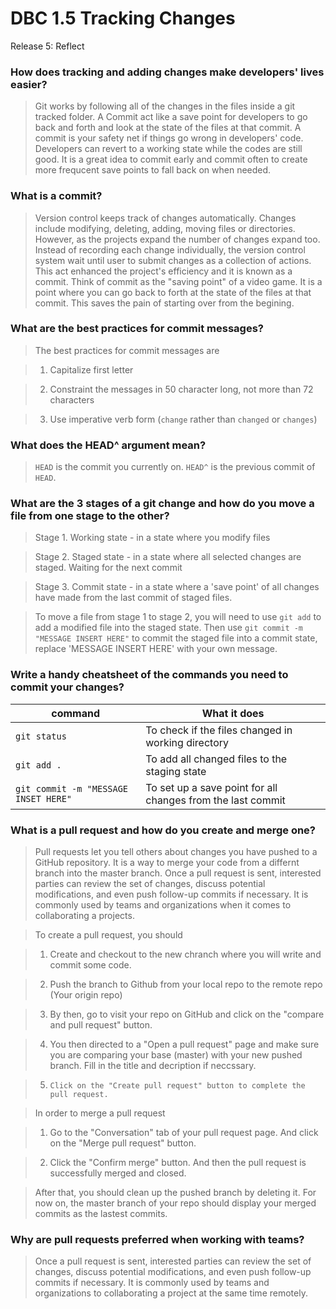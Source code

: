 # DBC 1.5 Tracking Changes

Release 5: Reflect

### How does tracking and adding changes make developers' lives easier?

> Git works by following all of the changes in the files inside a git tracked folder. A Commit act like a save point for developers to go back and forth and look at the state of the files at that commit. A commit is your safety net if things go wrong in developers' code. Developers can revert to a working state while the codes are still good. It is a great idea to commit early and commit often to create more frequcent save points to fall back on when needed.


### What is a commit?

> Version control keeps track of changes automatically. Changes include modifying, deleting, adding, moving files or directories. However, as the projects expand the number of changes expand too. Instead of recording each change individually, the version control system wait until user to submit changes as a collection of actions. This act enhanced the project's efficiency and it is known as a commit. Think of commit as the "saving point" of a video game. It is a point where you can go back to forth at the state of the files at that commit. This saves the pain of starting over from the begining.

### What are the best practices for commit messages?

> The best practices for commit messages are 

> 1. Capitalize first letter

> 2. Constraint the messages in 50 character long, not more than 72 characters

> 3. Use imperative verb form (```change``` rather than ```changed``` or ```changes```)


### What does the HEAD^ argument mean?

> ```HEAD``` is the commit you currently on. ```HEAD^``` is the previous commit of ```HEAD```.


### What are the 3 stages of a git change and how do you move a file from one stage to the other?

> Stage 1.	Working state	- in a state where you modify files

> Stage 2.	Staged state	- in a state where all selected changes are staged. Waiting for the next commit

> Stage 3.	Commit state	- in a state where a 'save point' of all changes have made from the last commit of staged files.

> To move a file from stage 1 to stage 2, you will need to use ```git add``` to add a modified file into the staged state. Then use ```git commit -m "MESSAGE INSERT HERE"``` to commit the staged file into a commit state, replace 'MESSAGE INSERT HERE' with your own message.


### Write a handy cheatsheet of the commands you need to commit your changes?

| command | What it does |
| ------- | ------------ |
| ```git status``` | To check if the files changed in working directory |
| ```git add . ``` | To add all changed files to the staging state |
| ```git commit -m "MESSAGE INSET HERE"``` | To set up a save point for all changes from the last commit |


### What is a pull request and how do you create and merge one?

> Pull requests let you tell others about changes you have pushed to a GitHub repository. It is a way to merge your code from a differnt branch into the master branch. Once a pull request is sent, interested parties can review the set of changes, discuss potential modifications, and even push follow-up commits if necessary. It is commonly used by teams and organizations when it comes to collaborating a projects.

> To create a pull request, you should

> 1.	Create and checkout to the new chranch where you will write and commit some code.

> 2.	Push the branch to Github from your local repo to the remote repo (Your origin repo)

> 3.	By then, go to visit your repo on GitHub and click on the "compare and pull request" button.

> 4.	You then directed to a "Open a pull request" page and make sure you are comparing your base (master) with your new pushed branch. Fill in the title and decription if neccssary.

>5.		Click on the "Create pull request" button to complete the pull request.


> In order to merge a pull request

> 1.	Go to the "Conversation" tab of your pull request page. And click on the "Merge pull request" button.

> 2.	Click the "Confirm merge" button. And then the pull request is successfully merged and closed.

> After that, you should clean up the pushed branch by deleting it. For now on, the master branch of your repo should display your merged commits as the lastest commits.


### Why are pull requests preferred when working with teams?

> Once a pull request is sent, interested parties can review the set of changes, discuss potential modifications, and even push follow-up commits if necessary. It is commonly used by teams and organizations to collaborating a project at the same time remotely.











